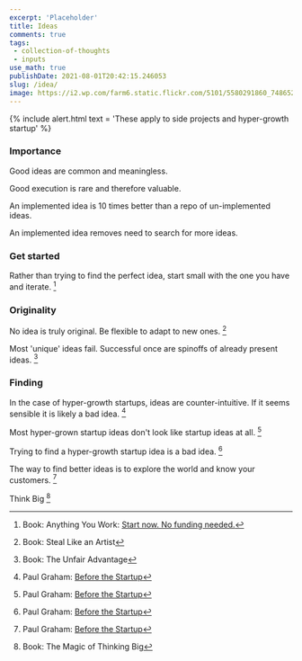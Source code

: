 ```yaml
---
excerpt: 'Placeholder' 
title: Ideas
comments: true
tags:
 - collection-of-thoughts
 - inputs
use_math: true
publishDate: 2021-08-01T20:42:15.246053
slug: /idea/
image: https://i2.wp.com/farm6.static.flickr.com/5101/5580291860_748652b4d8_o.gif
---
```


{% include alert.html text = 'These apply to side projects and hyper-growth startup' %}

### Importance

Good ideas are common and meaningless.

Good execution is rare and therefore valuable.

An implemented idea is 10 times better than a repo of un-implemented ideas.

An implemented idea removes need to search for more ideas.

### Get started

Rather than trying to find the perfect idea, start small with the one you have and iterate. [^4]

### Originality

No idea is truly original. Be flexible to adapt to new ones. [^1]

Most 'unique' ideas fail. Successful once are spinoffs of already present ideas. [^2]

### Finding

In the case of hyper-growth startups, ideas are counter-intuitive. If it seems sensible it is likely a bad idea. [^3]

Most hyper-grown startup ideas don't look like startup ideas at all. [^3]

Trying to find a hyper-growth startup idea is a bad idea. [^3]

The way to find better ideas is to explore the world and know your customers. [^3]

Think Big [^5]

[^1]: Book: Steal Like an Artist
[^2]: Book: The Unfair Advantage
[^3]: Paul Graham: [Before the Startup](https://www.youtube.com/watch?v=ii1jcLg-eIQ)
[^4]: Book: Anything You Work: [Start now. No funding needed.](https://sivers.org/startnow)
[^5]: Book: The Magic of Thinking Big
